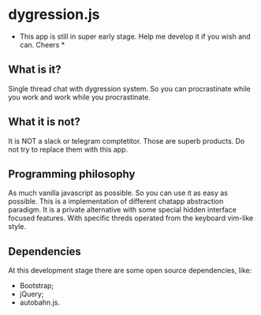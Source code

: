 # dygression.js

* This app is still in super early stage. Help me develop it if you wish and can. Cheers *

## What is it?
Single thread chat with dygression system. So you can procrastinate while you work and work while you procrastinate.

## What it is not?
It is NOT a slack or telegram comptetitor. Those are superb products. Do not try to replace them with this app.

## Programming philosophy
As much vanilla javascript as possible. So you can use it as easy as possible.
This is a implementation of different chatapp abstraction paradigm.
It is a private alternative with some special hidden interface focused features. With specific threds operated from the keyboard vim-like style.

## Dependencies
At this development stage there are some open source dependencies, like:
- Bootstrap;
- jQuery;
- autobahn.js.
